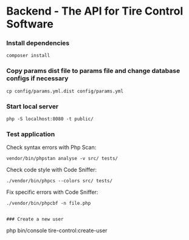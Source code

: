 # Backend - The API for Tire Control Software

### Install dependencies

```
composer install
```

### Copy params dist file to params file and change database configs if necessary

```
cp config/params.yml.dist config/params.yml  
```

### Start local server

```
php -S localhost:8080 -t public/
```

### Test application

Check syntax errors with Php Scan:
```
vendor/bin/phpstan analyse -v src/ tests/
```

Check code style with Code Sniffer:
```
./vendor/bin/phpcs --colors src/ tests/
```

Fix specific errors with Code Sniffer:
```
./vendor/bin/phpcbf -n file.php


### Create a new user

```
php bin/console tire-control:create-user  
```
